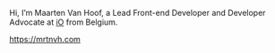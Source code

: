 Hi, I’m Maarten Van Hoof, a Lead Front-end Developer and Developer Advocate at [iO](https://iodigital.com/) from Belgium.

https://mrtnvh.com

